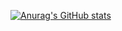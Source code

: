 [![Anurag's GitHub stats](https://github-readme-stats.vercel.app/api?username=mingukang-kr&count_private=true&show_icons=true&theme=cobalt)](https://github.com/anuraghazra/github-readme-stats)
